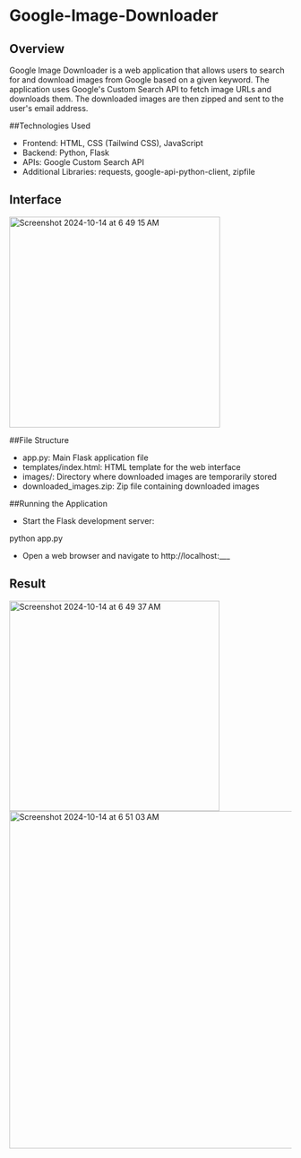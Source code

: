 # Google-Image-Downloader
## Overview
Google Image Downloader is a web application that allows users to search for and download images from Google based on a given keyword. The application uses Google's Custom Search API to fetch image URLs and downloads them. The downloaded images are then zipped and sent to the user's email address.

##Technologies Used
* Frontend: HTML, CSS (Tailwind CSS), JavaScript
* Backend: Python, Flask
* APIs: Google Custom Search API
* Additional Libraries: requests, google-api-python-client, zipfile

## Interface
<img width="376" alt="Screenshot 2024-10-14 at 6 49 15 AM" src="https://github.com/user-attachments/assets/ec7691fa-2a3a-4e88-be18-196d64242f04">

##File Structure
* app.py: Main Flask application file
* templates/index.html: HTML template for the web interface
* images/: Directory where downloaded images are temporarily stored
* downloaded_images.zip: Zip file containing downloaded images

##Running the Application

* Start the Flask development server:


python app.py

* Open a web browser and navigate to http://localhost:___

## Result
<img width="375" alt="Screenshot 2024-10-14 at 6 49 37 AM" src="https://github.com/user-attachments/assets/ac4851dd-1907-4c1e-912c-3f3636e50640">
<img width="602" alt="Screenshot 2024-10-14 at 6 51 03 AM" src="https://github.com/user-attachments/assets/8055cbc6-dd34-440e-9e88-ff95a43e72a1">

